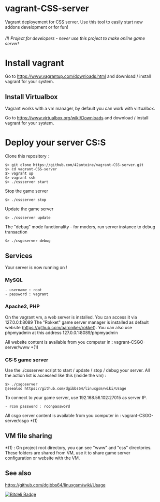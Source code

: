 # vagrant-CSS-server
Vagrant deployement for CSS server. Use this tool to easily start new addons development or for fun!

###### /!\ Project for developers - never use this project to make online game server!

# Install vagrant

Go to https://www.vagrantup.com/downloads.html and download / install vagrant for your system.

## Install Virtualbox

Vagrant works with a vm manager, by default you can work with virtualbox.

Go to  https://www.virtualbox.org/wiki/Downloads and download / install vagrant for your system.

# Deploy your server CS:S

Clone this repository :

	$> git clone https://github.com/42antoine/vagrant-CSS-server.git
	$> cd vagrant-CSS-server
	$> vagrant up
	$> vagrant ssh
	$> ./cssserver start

Stop the game server

	$> ./cssserver stop

Update the game server

	$> ./cssserver update

The "debug" mode functionality - for moders, run server instance to debug transaction

	$> ./csgoserver debug

## Services

Your server is now running on !

### MySQL

	- username : root
	- password : vagrant
	
### Apache2, PHP

On the vagrant vm, a web server is installed. You can access it via 127.0.0.1:8089
The "Rokket" game server manager is installed as default website (https://github.com/aaroniker/rokket).
You can also use phpmyadmin at this address 127.0.0.1:8089/phpmyadmin

All website content is available from you computer in : vagrant-CSGO-server/www *(1)

### CS:S game server

Use the ./cssserver script to start / update / stop / debug your server.
All the action list is accessed like this (inside the vm) :

	$> ./csgoserver
	@seealso https://github.com/dgibbs64/linuxgsm/wiki/Usage
	
To connect to your game server, use 192.168.56.102:27015 as server IP.

	- rcon password : rconpassword

All csgo server content is available from you computer in : vagrant-CSGO-server/csgo *(1)

## VM file sharing
	
*(1) : On project root directory, you can see "www" and "css" directories. These folders are shared from VM, use it to share game server configuration or website with the VM.

## See also

https://github.com/dgibbs64/linuxgsm/wiki/Usage

[![Bitdeli Badge](https://d2weczhvl823v0.cloudfront.net/42antoine/vagrant-css-server/trend.png)](https://bitdeli.com/free "Bitdeli Badge")